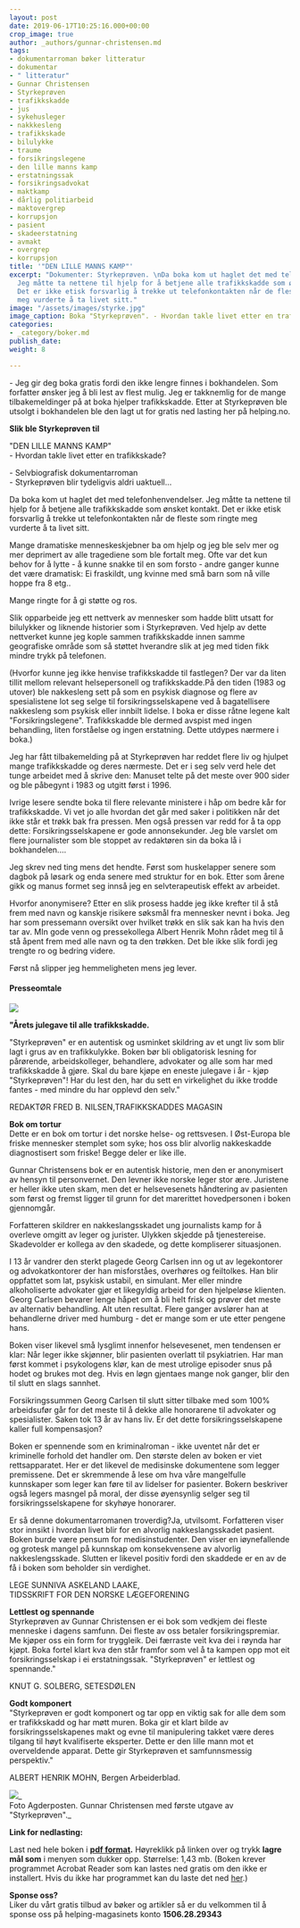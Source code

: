 ```yaml
---
layout: post
date: 2019-06-17T10:25:16.000+00:00
crop_image: true
author: _authors/gunnar-christensen.md
tags:
- dokumentarroman bøker litteratur
- dokumentar
- " litteratur"
- Gunnar Christensen
- Styrkeprøven
- trafikkskadde
- jus
- sykehusleger
- nakkkesleng
- trafikkskade
- bilulykke
- traume
- forsikringslegene
- den lille manns kamp
- erstatningssak
- forsikringsadvokat
- maktkamp
- dårlig politiarbeid
- maktovergrep
- korrupsjon
- pasient
- skadeerstatning
- avmakt
- overgrep
- korrupsjon
title: '"DEN LILLE MANNS KAMP"'
excerpt: "Dokumenter: Styrkeprøven. \nDa boka kom ut haglet det med telefonhenvendelser.
  Jeg måtte ta nettene til hjelp for å betjene alle trafikkskadde som ønsket kontakt.
  Det er ikke etisk forsvarlig å trekke ut telefonkontakten når de fleste som ringte
  meg vurderte å ta livet sitt."
image: "/assets/images/styrke.jpg"
image_caption: Boka "Styrkeprøven". - Hvordan takle livet etter en trafikkskade?
categories:
- _category/boker.md
publish_date: 
weight: 8

---
```

\- Jeg gir deg boka gratis fordi den ikke lengre finnes i bokhandelen. Som forfatter ønsker jeg å bli lest av flest mulig. Jeg er takknemlig for de mange tilbakemeldinger på at boka hjelper trafikkskadde. Etter at Styrkeprøven ble utsolgt i bokhandelen ble den lagt ut for gratis ned lasting her på helping.no.

**Slik ble Styrkeprøven til**

"DEN LILLE MANNS KAMP"  
\- Hvordan takle livet etter en trafikkskade?

\- Selvbiografisk dokumentarroman  
\- Styrkeprøven blir tydeligvis aldri uaktuell...

Da boka kom ut haglet det med telefonhenvendelser. Jeg måtte ta nettene til hjelp for å betjene alle trafikkskadde som ønsket kontakt. Det er ikke etisk forsvarlig å trekke ut telefonkontakten når de fleste som ringte meg vurderte å ta livet sitt.

Mange dramatiske menneskeskjebner ba om hjelp og jeg ble selv mer og mer deprimert av alle tragediene som ble fortalt meg. Ofte var det kun behov for å lytte - å kunne snakke til en som forsto - andre ganger kunne det være dramatisk: Ei fraskildt, ung kvinne med små barn som nå ville hoppe fra 8 etg..

Mange ringte for å gi støtte og ros.

Slik opparbeide jeg ett nettverk av mennesker som hadde blitt utsatt for bilulykker og liknende historier som i Styrkeprøven. Ved hjelp av dette nettverket kunne jeg kople sammen trafikkskadde innen samme geografiske område som så støttet hverandre slik at jeg med tiden fikk mindre trykk på telefonen.

(Hvorfor kunne jeg ikke henvise trafikkskadde til fastlegen? Der var da liten tillit mellom relevant helsepersonell og trafikkskadde.På den tiden (1983 og utover) ble nakkesleng sett på som en psykisk diagnose og flere av spesialistene lot seg selge til forsikringsselskapene ved å bagatellisere nakkesleng som psykisk eller innbilt lidelse. I boka er disse råtne legene kalt "Forsikringslegene". Trafikkskadde ble dermed avspist med ingen behandling, liten forståelse og ingen erstatning. Dette utdypes nærmere i boka.)

Jeg har fått tilbakemelding på at Styrkeprøven har reddet flere liv og hjulpet mange trafikkskadde og deres nærmeste. Det er i seg selv verd hele det tunge arbeidet med å skrive den: Manuset telte på det meste over 900 sider og ble påbegynt i 1983 og utgitt først i 1996.

Ivrige lesere sendte boka til flere relevante ministere i håp om bedre kår for trafikkskadde. Vi vet jo alle hvordan det går med saker i politikken når det ikke står et trøkk bak fra pressen. Men også pressen var redd for å ta opp dette: Forsikringsselskapene er gode annonsekunder. Jeg ble varslet om flere journalister som ble stoppet av redaktøren sin da boka lå i bokhandelen....

Jeg skrev ned ting mens det hendte. Først som huskelapper senere som dagbok på løsark og enda senere med struktur for en bok. Etter som årene gikk og manus formet seg innså jeg en selvterapeutisk effekt av arbeidet.

Hvorfor anonymisere? Etter en slik prosess hadde jeg ikke krefter til å stå frem med navn og kanskje risikere søksmål fra mennesker nevnt i boka. Jeg har som pressemann oversikt over hvilket trøkk en slik sak kan ha hvis den tar av. MIn gode venn og pressekollega Albert Henrik Mohn rådet meg til å stå åpent frem med alle navn og ta den trøkken. Det ble ikke slik fordi jeg trengte ro og bedring videre.

Først nå slipper jeg hemmeligheten mens jeg lever.

#### Presseomtale

![](/assets/images/6.jpg)

**"Årets julegave til alle trafikkskadde.**

"Styrkeprøven" er en autentisk og usminket skildring av et ungt liv som blir lagt i grus av en trafikkulykke. Boken bør bli obligatorisk lesning for pårørende, arbeidskolleger, behandlere, advokater og alle som har med trafikkskadde å gjøre. Skal du bare kjøpe en eneste julegave i år - kjøp "Styrkeprøven"! Har du lest den, har du sett en virkelighet du ikke trodde fantes - med mindre du har opplevd den selv."

REDAKTØR FRED B. NILSEN,TRAFIKKSKADDES MAGASIN

**Bok om tortur**  
Dette er en bok om tortur i det norske helse- og rettsvesen. I Øst-Europa ble friske mennesker stemplet som syke; hos oss blir alvorlig nakkeskadde diagnostisert som friske! Begge deler er like ille.

Gunnar Christensens bok er en autentisk historie, men den er anonymisert av hensyn til personvernet. Den levner ikke norske leger stor ære. Juristene er heller ikke uten skam, men det er helsevesenets håndtering av pasienten som først og fremst ligger til grunn for det marerittet hovedpersonen i boken gjennomgår.

Forfatteren skildrer en nakkeslangsskadet ung journalists kamp for å overleve omgitt av leger og jurister. Ulykken skjedde på tjenestereise. Skadevolder er kollega av den skadede, og dette kompliserer situasjonen.

I 13 år vandrer den sterkt plagede Georg Carlsen inn og ut av legekontorer og advokatkontorer der han misforståes, overhøres og feiltolkes. Han blir oppfattet som lat, psykisk ustabil, en simulant. Mer eller mindre alkoholiserte advokater gjør et likegyldig arbeid for den hjelpeløse klienten. Georg Carlsen bevarer lenge håpet om å bli helt frisk og prøver det meste av alternativ behandling. Alt uten resultat. Flere ganger avslører han at behandlerne driver med humburg - det er mange som er ute etter pengene hans.

Boken viser likevel små lysglimt innenfor helsevesenet, men tendensen er klar: Når leger ikke skjønner, blir pasienten overlatt til psykiatrien. Har man først kommet i psykologens klør, kan de mest utrolige episoder snus på hodet og brukes mot deg. Hvis en løgn gjentaes mange nok ganger, blir den til slutt en slags sannhet.

Forsikringssummen Georg Carlsen til slutt sitter tilbake med som 100% arbeidsufør går for det meste til å dekke alle honorarene til advokater og spesialister. Saken tok 13 år av hans liv. Er det dette forsikringsselskapene kaller full kompensasjon?

Boken er spennende som en kriminalroman - ikke uventet når det er kriminelle forhold det handler om. Den største delen av boken er viet rettsapparatet. Her er det likevel de medisinske dokumentene som legger premissene. Det er skremmende å lese om hva våre mangelfulle kunnskaper som leger kan føre til av lidelser for pasienter. Bokern beskriver også legers masngel på moral, der disse øyensynlig selger seg til forsikringsselskapene for skyhøye honorarer.

Er så denne dokumentarromanen troverdig?Ja, utvilsomt. Forfatteren viser stor innsikt i hvordan livet blir for en alvorlig nakkeslangsskadet pasient. Boken burde være pensum for medisinstudenter. Den viser en iøynefallende og grotesk mangel på kunnskap om konsekvensene av alvorlig nakkeslengsskade. Slutten er likevel positiv fordi den skaddede er en av de få i boken som beholder sin verdighet.

LEGE SUNNIVA ASKELAND LAAKE,  
TIDSSKRIFT FOR DEN NORSKE LÆGEFORENING

**Lettlest og spennande**  
Styrkeprøven av Gunnar Christensen er ei bok som vedkjem dei fleste menneske i dagens samfunn. Dei fleste av oss betaler forsikringspremiar. Me kjøper oss ein form for tryggleik. Dei færraste veit kva dei i røynda har kjøpt. Boka fortel klart kva den står framfor som vel å ta kampen opp mot eit forsikringsselskap i ei erstatningssak. "Styrkeprøven" er lettlest og spennande."

KNUT G. SOLBERG, SETESDØLEN

**Godt komponert**  
"Styrkeprøven er godt komponert og tar opp en viktig sak for alle dem som er trafikkskadd og har møtt muren. Boka gir et klart bilde av forsikringsselskapenes makt og evne til manipulering takket være deres tilgang til høyt kvalifiserte eksperter. Dette er den lille mann mot et overveldende apparat. Dette gir Styrkeprøven et samfunnsmessig perspektiv."

ALBERT HENRIK MOHN, Bergen Arbeiderblad.

![](/assets/images/debatt1-1.jpg)_  
Foto Agderposten. Gunnar Christensen med første utgave av "Styrkeprøven"._

**Link for nedlasting:**

Last ned hele boken i [**pdf format**](http://www.helping.no/assets/docs/styrkeproven.pdf)**.** Høyreklikk på linken over og trykk **lagre mål som** i menyen som dukker opp. Størrelse: 1,43 mb. (Boken krever programmet Acrobat Reader som kan lastes ned gratis om den ikke er installert. Hvis du ikke har programmet kan du laste det ned [her](http://www.adobe.com/products/acrobat/readstep2.html).)

**Sponse oss?**  
Liker du vårt gratis tilbud av bøker og artikler så er du velkommen til å sponse oss på helping-magasinets konto **1506.28.29343**
